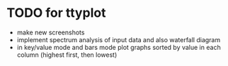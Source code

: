 # TODO for ttyplot

- make new screenshots
- implement spectrum analysis of input data and also waterfall diagram
- in key/value mode and bars mode plot graphs sorted by value in each column (highest first, then lowest)
